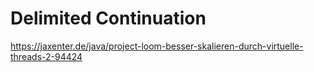 # Delimited Continuation

https://jaxenter.de/java/project-loom-besser-skalieren-durch-virtuelle-threads-2-94424
